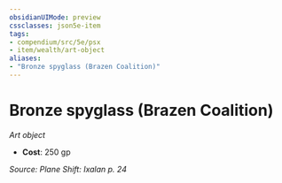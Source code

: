 ```yaml
---
obsidianUIMode: preview
cssclasses: json5e-item
tags:
- compendium/src/5e/psx
- item/wealth/art-object
aliases: 
- "Bronze spyglass (Brazen Coalition)"
---
```

# Bronze spyglass (Brazen Coalition)
*Art object*  

- **Cost**: 250 gp

*Source: Plane Shift: Ixalan p. 24*